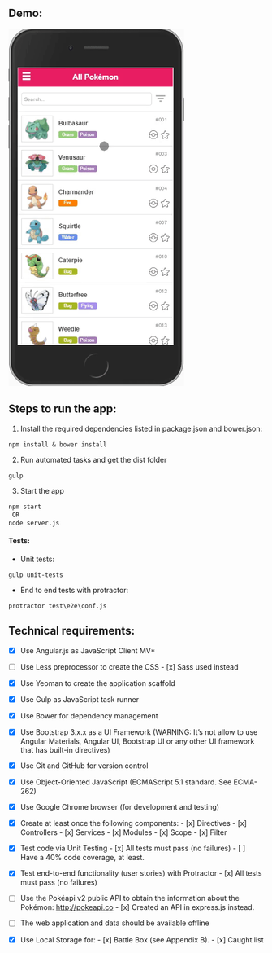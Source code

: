 ## Demo:

![Demo](demo.gif)

## Steps to run the app:

1. Install the required dependencies listed in package.json and bower.json:

 ```
 npm install & bower install
 ```

2. Run automated tasks and get the dist folder

 ```
 gulp
 ```

3. Start the app

 ```
 npm start
  OR
 node server.js
 ```

#### Tests:

- Unit tests:

 ```
 gulp unit-tests
 ```

- End to end tests with protractor:

 ```
 protractor test\e2e\conf.js
 ```


## Technical requirements:

- [x] Use Angular.js as JavaScript Client MV*
- [ ] Use Less  preprocessor to create the CSS 
      - [x] Sass used instead
- [x] Use Yeoman to create the application scaffold
- [x] Use Gulp as JavaScript task runner
- [x] Use Bower for dependency management
- [x] Use Bootstrap 3.x.x as a UI Framework (WARNING: It’s not allow to use Angular Materials, Angular UI, Bootstrap UI or any other UI framework that has built-in directives)
- [x] Use Git and GitHub for version control
- [x] Use Object-Oriented JavaScript (ECMAScript 5.1 standard. See ECMA-262)
- [x] Use Google Chrome browser (for development and testing)
- [x] Create at least once the following components:
      - [x] Directives
      - [x] Controllers
      - [x] Services
      - [x] Modules
      - [x] Scope
      - [x] Filter
- [x] Test code via Unit Testing
      - [x] All tests must pass (no failures)
      - [ ] Have a 40% code coverage, at least.
- [x] Test end-to-end functionality (user stories) with Protractor
      - [x] All tests must pass (no failures)
- [ ] Use the Pokéapi v2 public API to obtain the information about the Pokémon: http://pokeapi.co
      - [x] Created an API in express.js instead.
- [ ] The web application and data should be available offline
- [x] Use Local Storage for:
      - [x] Battle Box (see Appendix B).
      - [x] Caught list

